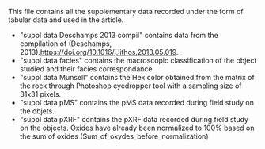 This file contains all the supplementary data recorded under the form of tabular data and used in the article.

- "suppl data Deschamps 2013 compil" contains data from the compilation of (Deschamps, 2013).https://doi.org/10.1016/j.lithos.2013.05.019.
- "suppl data facies" contains the macroscopic classification of the object studied and their facies correspondance
- "suppl data Munsell" contains the Hex color obtained from the matrix of the rock through Photoshop eyedropper tool with a sampling size of 31x31 pixels.
- "suppl data pMS" contains the pMS data recorded during field study on the objets.
- "suppl data pXRF" contains the pXRF data recorded during field study on the objects. Oxides have already been normalized to 100% based on the sum of oxides (Sum_of_oxydes_before_normalization)

